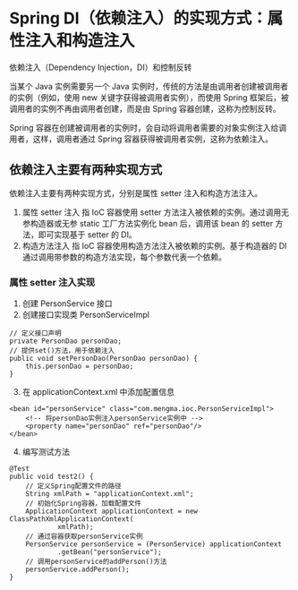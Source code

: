 # Spring DI（依赖注入）的实现方式：属性注入和构造注入

依赖注入（Dependency Injection，DI）和控制反转

当某个 Java 实例需要另一个 Java 实例时，传统的方法是由调用者创建被调用者的实例（例如，使用 new 关键字获得被调用者实例），而使用 Spring 框架后，被调用者的实例不再由调用者创建，而是由 Spring 容器创建，这称为控制反转。

Spring 容器在创建被调用者的实例时，会自动将调用者需要的对象实例注入给调用者，这样，调用者通过 Spring 容器获得被调用者实例，这称为依赖注入。

## 依赖注入主要有两种实现方式

依赖注入主要有两种实现方式，分别是属性 setter 注入和构造方法注入。

1. 属性 setter 注入
指 IoC 容器使用 setter 方法注入被依赖的实例。通过调用无参构造器或无参 static 工厂方法实例化 bean 后，调用该 bean 的 setter 方法，即可实现基于 setter 的 DI。
2. 构造方法注入
指 IoC 容器使用构造方法注入被依赖的实例。基于构造器的 DI 通过调用带参数的构造方法实现，每个参数代表一个依赖。

### 属性 setter 注入实现

1. 创建 PersonService 接口
2. 创建接口实现类 PersonServiceImpl

```
// 定义接口声明
private PersonDao personDao;
// 提供set()方法，用于依赖注入
public void setPersonDao(PersonDao personDao) {
    this.personDao = personDao;
}
```

3. 在 applicationContext.xml 中添加配置信息

```
<bean id="personService" class="com.mengma.ioc.PersonServiceImpl">
    <!-- 将personDao实例注入personService实例中 -->
    <property name="personDao" ref="personDao"/>
</bean>
```

4. 编写测试方法

```
@Test
public void test2() {
    // 定义Spring配置文件的路径
    String xmlPath = "applicationContext.xml";
    // 初始化Spring容器，加载配置文件
    ApplicationContext applicationContext = new ClassPathXmlApplicationContext(
            xmlPath);
    // 通过容器获取personService实例
    PersonService personService = (PersonService) applicationContext
            .getBean("personService");
    // 调用personService的addPerson()方法
    personService.addPerson();
}
```

